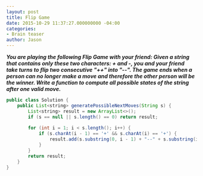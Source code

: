 ```yaml
---
layout: post
title: Flip Game
date: 2015-10-29 11:37:27.000000000 -04:00
categories:
- Brain teaser
author: Jason
---
```

<p><strong><em>You are playing the following Flip Game with your friend: Given a string that contains only these two characters: + and -, you and your friend take turns to flip two consecutive "++" into "--". The game ends when a person can no longer make a move and therefore the other person will be the winner. Write a function to compute all possible states of the string after one valid move.</em></strong></p>

``` java
public class Solution {
    public List<string> generatePossibleNextMoves(String s) {
        List<string> result = new ArrayList<>();
        if (s == null || s.length() == 0) return result;
        
        for (int i = 1; i < s.length(); i++) {
            if (s.charAt(i - 1) == '+' && s.charAt(i) == '+') {
                result.add(s.substring(0, i - 1) + "--" + s.substring(i + 1));
            }
        }
        return result;
    }
}
```
